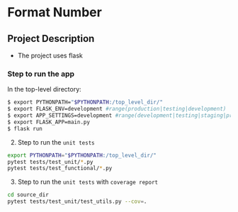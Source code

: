 # Format Number

## Project Description

* The project uses flask


###  Step to run the app

In the top-level directory:
```sh
$ export PYTHONPATH="$PYTHONPATH:/top_level_dir/"
$ export FLASK_ENV=development #range(production|testing|development)
$ export APP_SETTINGS=development #range(development|testing|staging|production)
$ export FLASK_APP=main.py
$ flask run
```

2. Step to run the `unit tests`
```sh
export PYTHONPATH="$PYTHONPATH:/top_level_dir/"                                             
pytest tests/test_unit/*.py
pytest tests/test_functional/*.py
```
3. Step to run the `unit tests` with `coverage report`
```sh
cd source_dir
pytest tests/test_unit/test_utils.py --cov=.
```

